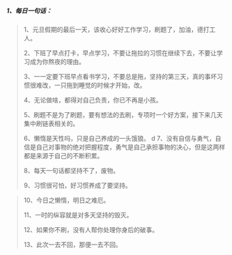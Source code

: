 ##### 1、每日一句话：
> 1、元旦假期的最后一天，该收心好好工作学习，刷题了，加油，德打工人。 
> 
> 2、下班了早点打卡，早点学习，不要让拖拉的习惯在继续下去，不要让学习成为你熬夜的理由。
> 
> 3、一一定要下班早点看书学习，不要总是拖，坚持的第三天，真的事坏习惯很难改，一只拖到睡觉的时候才开始，改。
> 
> 4、无论做啥，都得对自己负责，你已不再是小孩。
> 
> 5、刷题不是为了刷题，要有想法的去刷，专项时一个好方案，接下来几天集中刷链表相关的。
> 
> 6、懒惰是天性吗，只是自己养成的一头饿狼。
> d
> 7、没有自信与勇气，自信是自己对事物的绝对把握程度，勇气是自己承担事物的决心，但是这两样都是来源于自己的不断积累。
> 
> 8、每天一句话都坚持不了，废物。
> 
> 9、习惯很可怕，好习惯养成了要坚持。

> 10、今日之懒惰，明日之难厄。
> 
> 11、一时的纵容就是对多天坚持的毁灭。
> 
> 12、如果你不刷，没有人帮你处理你身后的破事。
> 
> 13、此次一去不回，那便一去不回。
